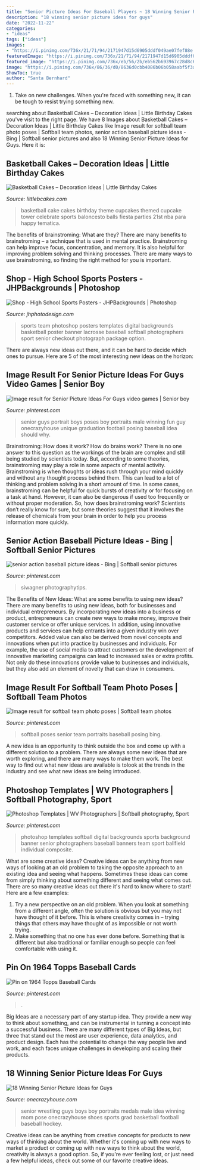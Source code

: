 ```yaml
---
title: "Senior Picture Ideas For Baseball Players ~ 18 Winning Senior Picture Ideas For Guys"
description: "18 winning senior picture ideas for guys"
date: "2022-11-22"
categories:
- "ideas"
tags: ["ideas"]
images:
- "https://i.pinimg.com/736x/21/71/94/2171947d15d6905dddf049ae07fef88e.jpg"
featuredImage: "https://i.pinimg.com/736x/21/71/94/2171947d15d6905dddf049ae07fef88e.jpg"
featured_image: "https://i.pinimg.com/736x/eb/56/2b/eb562b693967c28d8c651315cadfd70f.jpg"
image: "https://i.pinimg.com/736x/86/36/d0/8636d0cbb4086b06b058aabf5f3a4bb9.jpg"
ShowToc: true
author: "Santa Bernhard"
---
```



1) Take on new challenges. When you're faced with something new, it can be tough to resist trying something new.

	

		
searching about Basketball Cakes – Decoration Ideas | Little Birthday Cakes you've visit to the right page. We have 8 Images about Basketball Cakes – Decoration Ideas | Little Birthday Cakes like Image result for softball team photo poses | Softball team photos, senior action baseball picture ideas - Bing | Softball senior pictures and also 18 Winning Senior Picture Ideas for Guys. Here it is:
		
    
## Basketball Cakes – Decoration Ideas | Little Birthday Cakes

<img loading=lazy src="http://www.littlebcakes.com/wp-content/uploads/2014/01/Basketball-Cake-Balls-682x1024.jpg" onerror="this.onerror=null;this.src='https://tse1.mm.bing.net/th?id=OIP.6t2AUa0_UYP5hV_dtgtI7AHaLH&amp;pid=15.1';" alt="Basketball Cakes – Decoration Ideas | Little Birthday Cakes">

_Source: littlebcakes.com_

>basketball cake cakes birthday theme cupcakes themed cupcake tower celebrate sports baloncesto balls fiesta parties 21st nba para happy tematica. 

	

The benefits of brainstroming: What are they?
There are many benefits to brainstroming – a technique that is used in mental practice. Brainstroming can help improve focus, concentration, and memory. It is also helpful for improving problem solving and thinking processes. There are many ways to use brainstroming, so finding the right method for you is important.

    
## Shop - High School Sports Posters - JHPBackgrounds | Photoshop

<img loading=lazy src="https://jhphotodesign.com/wordpress/wp-content/uploads/2017/04/St-Albans-Girls-Lacrosse-Team-2016-2017-Preview-1024x682.jpg" onerror="this.onerror=null;this.src='https://tse1.mm.bing.net/th?id=OIP.N1HKXrbSk--mJpQYGQfZiQHaE7&amp;pid=15.1';" alt="Shop - High School Sports Posters - JHPBackgrounds | Photoshop">

_Source: jhphotodesign.com_

>sports team photoshop posters templates digital backgrounds basketball poster banner lacrosse baseball softball photographers sport senior checkout photograph package option. 

	

There are always new ideas out there, and it can be hard to decide which ones to pursue. Here are 5 of the most interesting new ideas on the horizon: 

    
## Image Result For Senior Picture Ideas For Guys Video Games | Senior Boy

<img loading=lazy src="https://i.pinimg.com/736x/42/9c/ce/429cce62520973869516a6eb56db2a31.jpg" onerror="this.onerror=null;this.src='https://tse3.mm.bing.net/th?id=OIP.32ihlVnropMu1XP4g7rMkAAAAA&amp;pid=15.1';" alt="Image result for Senior Picture Ideas For Guys video games | Senior boy">

_Source: pinterest.com_

>senior guys portrait boys poses boy portraits male winning fun guy onecrazyhouse unique graduation football posing baseball idea should why. 

	

Brainstroming: How does it work?
How do brains work? There is no one answer to this question as the workings of the brain are complex and still being studied by scientists today. But, according to some theories, brainstroming may play a role in some aspects of mental activity. Brainstroming is when thoughts or ideas rush through your mind quickly and without any thought process behind them. This can lead to a lot of thinking and problem solving in a short amount of time. In some cases, brainstroming can be helpful for quick bursts of creativity or for focusing on a task at hand. However, it can also be dangerous if used too frequently or without proper moderation. So, how does brainstroming work? Scientists don’t really know for sure, but some theories suggest that it involves the release of chemicals from your brain in order to help you process information more quickly.

    
## Senior Action Baseball Picture Ideas - Bing | Softball Senior Pictures

<img loading=lazy src="https://i.pinimg.com/736x/86/36/d0/8636d0cbb4086b06b058aabf5f3a4bb9.jpg" onerror="this.onerror=null;this.src='https://tse2.mm.bing.net/th?id=OIP.DgDDFuDOY6FL2omNBjxeHgHaE6&amp;pid=15.1';" alt="senior action baseball picture ideas - Bing | Softball senior pictures">

_Source: pinterest.com_

>siwagner photographytips. 

	

The Benefits of New Ideas: What are some benefits to using new ideas?
There are many benefits to using new ideas, both for businesses and individual entrepreneurs. By incorporating new ideas into a business or product, entrepreneurs can create new ways to make money, improve their customer service or offer unique services. In addition, using innovative products and services can help entrants into a given industry win over competitors.
Added value can also be derived from novel concepts and innovations when put into practice by businesses and individuals. For example, the use of social media to attract customers or the development of innovative marketing campaigns can lead to increased sales or extra profits. Not only do these innovations provide value to businesses and individuals, but they also add an element of novelty that can draw in consumers.

    
## Image Result For Softball Team Photo Poses | Softball Team Photos

<img loading=lazy src="https://i.pinimg.com/736x/b2/cc/42/b2cc42d37a1048d2e8c596d2075f5faf.jpg" onerror="this.onerror=null;this.src='https://tse1.mm.bing.net/th?id=OIP.I5JvuRkLNJQvP_OsySt9mAHaK0&amp;pid=15.1';" alt="Image result for softball team photo poses | Softball team photos">

_Source: pinterest.com_

>softball poses senior team portraits baseball posing bing. 

	

A new idea is an opportunity to think outside the box and come up with a different solution to a problem. There are always some new ideas that are worth exploring, and there are many ways to make them work. The best way to find out what new ideas are available is tolook at the trends in the industry and see what new ideas are being introduced.

    
## Photoshop Templates | WV Photographers | Softball Photography, Sport

<img loading=lazy src="https://i.pinimg.com/736x/eb/56/2b/eb562b693967c28d8c651315cadfd70f.jpg" onerror="this.onerror=null;this.src='https://tse2.mm.bing.net/th?id=OIP.mi5wa_Zv49bGNHEShmt-bgHaO0&amp;pid=15.1';" alt="Photoshop Templates | WV Photographers | Softball photography, Sport">

_Source: pinterest.com_

>photoshop templates softball digital backgrounds sports background banner senior photographers baseball banners team sport ballfield individual composite. 

	

What are some creative ideas?
Creative ideas can be anything from new ways of looking at an old problem to taking the opposite approach to an existing idea and seeing what happens. Sometimes these ideas can come from simply thinking about something different and seeing what comes out. There are so many creative ideas out there it's hard to know where to start! Here are a few examples: 
1. Try a new perspective on an old problem. When you look at something from a different angle, often the solution is obvious but you may not have thought of it before. This is where creativity comes in – trying things that others may have thought of as impossible or not worth trying. 
2. Make something that no one has ever done before. Something that is different but also traditional or familiar enough so people can feel comfortable with using it.

    
## Pin On 1964 Topps Baseball Cards

<img loading=lazy src="https://i.pinimg.com/736x/21/71/94/2171947d15d6905dddf049ae07fef88e.jpg" onerror="this.onerror=null;this.src='https://tse1.mm.bing.net/th?id=OIP.C244E5up1EAFEVLh_gtkRwHaKN&amp;pid=15.1';" alt="Pin on 1964 Topps Baseball Cards">

_Source: pinterest.com_

>. 

	

Big Ideas are a necessary part of any startup idea. They provide a new way to think about something, and can be instrumental in turning a concept into a successful business. There are many different types of Big Ideas, but three that stand out the most are user experience, data analytics, and product design. Each has the potential to change the way people live and work, and each faces unique challenges in developing and scaling their products.

    
## 18 Winning Senior Picture Ideas For Guys

<img loading=lazy src="https://cdn.onecrazyhouse.com/wp-content/uploads/2016/08/wrestling-pic.jpg" onerror="this.onerror=null;this.src='https://tse3.mm.bing.net/th?id=OIP.XXia7BoHAVwO-Qp_gdNOzwHaLH&amp;pid=15.1';" alt="18 Winning Senior Picture Ideas for Guys">

_Source: onecrazyhouse.com_

>senior wrestling guys boys boy portraits medals male idea winning mom pose onecrazyhouse shoes sports grad basketball football baseball hockey. 

	

Creative ideas can be anything from creative concepts for products to new ways of thinking about the world. Whether it's coming up with new ways to market a product or coming up with new ways to think about the world, creativity is always a good option. So, if you're ever feeling lost, or just need a few helpful ideas, check out some of our favorite creative ideas.

